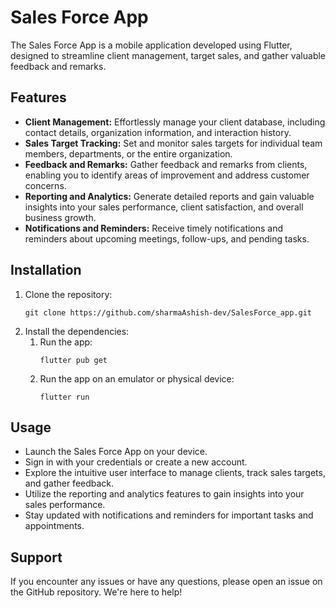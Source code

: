 # Sales Force App

The Sales Force App is a mobile application developed using Flutter, designed to streamline client management, target sales, and gather valuable feedback and remarks.

## Features

- **Client Management:** Effortlessly manage your client database, including contact details, organization information, and interaction history.
- **Sales Target Tracking:** Set and monitor sales targets for individual team members, departments, or the entire organization.
- **Feedback and Remarks:** Gather feedback and remarks from clients, enabling you to identify areas of improvement and address customer concerns.
- **Reporting and Analytics:** Generate detailed reports and gain valuable insights into your sales performance, client satisfaction, and overall business growth.
- **Notifications and Reminders:** Receive timely notifications and reminders about upcoming meetings, follow-ups, and pending tasks.

## Installation

1. Clone the repository:
   ```Github
   git clone https://github.com/sharmaAshish-dev/SalesForce_app.git
    ```
2. Install the dependencies:
   1. Run the app:
      ```Flutter
      flutter pub get
      ```
   2. Run the app on an emulator or physical device:
        ```Flutter
        flutter run
        ```
## Usage

- Launch the Sales Force App on your device.
- Sign in with your credentials or create a new account.
- Explore the intuitive user interface to manage clients, track sales targets, and gather feedback.
- Utilize the reporting and analytics features to gain insights into your sales performance.
- Stay updated with notifications and reminders for important tasks and appointments.

## Support
If you encounter any issues or have any questions, please open an issue on the GitHub repository. We're here to help!


